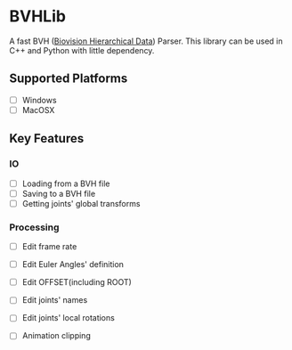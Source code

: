 # BVHLib

A fast BVH ([Biovision Hierarchical Data](https://research.cs.wisc.edu/graphics/Courses/cs-838-1999/Jeff/BVH.html)) Parser. This library can be used in C++ and Python with little dependency.

## Supported Platforms

- [ ] Windows
- [ ] MacOSX

## Key Features

### IO

- [ ] Loading from a BVH file
- [ ] Saving to a BVH file
- [ ] Getting joints' global transforms

### Processing

- [ ] Edit frame rate
- [ ] Edit Euler Angles' definition
- [ ] Edit OFFSET(including ROOT)
- [ ] Edit joints' names
- [ ] Edit joints' local rotations
- [ ] Animation clipping

